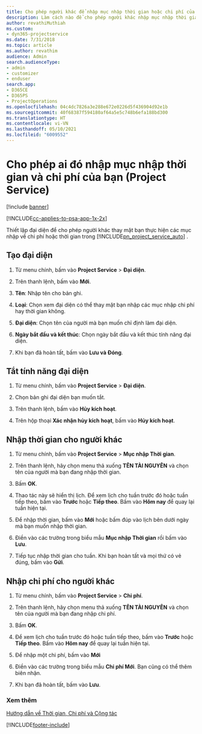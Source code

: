 ```yaml
---
title: Cho phép người khác để nhập mục nhập thời gian hoặc chi phí của bạn
description: Làm cách nào để cho phép người khác nhập mục nhập thời gian hoặc chi phí của bạn trong Project Service
author: revathiMuthiah
ms.custom:
- dyn365-projectservice
ms.date: 7/31/2018
ms.topic: article
ms.author: revathim
audience: Admin
search.audienceType:
- admin
- customizer
- enduser
search.app:
- D365CE
- D365PS
- ProjectOperations
ms.openlocfilehash: 04c4dc7826a3e288e672e0226d5f436904d92e1b
ms.sourcegitcommit: 40f68387f594180af64a5e5c748b6efa188bd300
ms.translationtype: HT
ms.contentlocale: vi-VN
ms.lasthandoff: 05/10/2021
ms.locfileid: "6009552"
---
```

# <a name="allow-someone-else-to-enter-your-time-entry-or-expense-project-service"></a>Cho phép ai đó nhập mục nhập thời gian và chi phí của bạn (Project Service)

[!include [banner](../includes/psa-now-project-operations.md)]

[!INCLUDE[cc-applies-to-psa-app-1x-2x](../includes/cc-applies-to-psa-app-1x-2x.md)]

Thiết lập đại diện để cho phép người khác thay mặt bạn thực hiện các mục nhập về chi phí hoặc thời gian trong [!INCLUDE[pn_project_service_auto](../includes/pn-project-service-auto.md)] .  
  
## <a name="create-a-delegate"></a>Tạo đại diện  
  
1.  Từ menu chính, bấm vào **Project Service** > **Đại diện**.  
  
2.  Trên thanh lệnh, bấm vào **Mới**.  
  
3. **Tên**: Nhập tên cho bản ghi.  
  
4. **Loại**: Chọn xem đại diện có thể thay mặt bạn nhập các mục nhập chi phí hay thời gian không.  
  
5. **Đại diện**: Chọn tên của người mà bạn muốn chỉ định làm đại diện.  
  
6. **Ngày bắt đầu và kết thúc**: Chọn ngày bắt đầu và kết thúc tính năng đại diện.  
  
7.  Khi bạn đã hoàn tất, bấm vào **Lưu và Đóng**.  
  
## <a name="turn-off-delegation"></a>Tắt tính năng đại diện  
  
1.  Từ menu chính, bấm vào **Project Service** > **Đại diện**.  
  
2.  Chọn bản ghi đại diện bạn muốn tắt.  
  
3.  Trên thanh lệnh, bấm vào **Hủy kích hoạt**.  
  
4.  Trên hộp thoại **Xác nhận hủy kích hoạt**, bấm vào **Hủy kích hoạt**.  
  
## <a name="enter-time-for-someone-else"></a>Nhập thời gian cho người khác  
  
1.  Từ menu chính, bấm vào **Project Service** > **Mục nhập Thời gian**.  
  
2.  Trên thanh lệnh, hãy chọn menu thả xuống **TÊN TÀI NGUYÊN** và chọn tên của người mà bạn đang nhập thời gian.  
  
3.  Bấm **OK**.  
  
4.  Thao tác này sẽ hiển thị lịch. Để xem lịch cho tuần trước đó hoặc tuần tiếp theo, bấm vào **Trước** hoặc **Tiếp theo**. Bấm vào **Hôm nay** để quay lại tuần hiện tại.  
  
5.  Để nhập thời gian, bấm vào **Mới** hoặc bấm đúp vào lịch bên dưới ngày mà bạn muốn nhập thời gian.  
  
6.  Điền vào các trường trong biểu mẫu **Mục nhập Thời gian** rồi bấm vào **Lưu**.  
  
7.  Tiếp tục nhập thời gian cho tuần. Khi bạn hoàn tất và mọi thứ có vẻ đúng, bấm vào **Gửi**.  
  
## <a name="enter-expenses-for-someone-else"></a>Nhập chi phí cho người khác  
  
1.  Từ menu chính, bấm vào **Project Service** > **Chi phí**.  
  
2.  Trên thanh lệnh, hãy chọn menu thả xuống **TÊN TÀI NGUYÊN** và chọn tên của người mà bạn đang nhập chi phí.  
  
3.  Bấm **OK**.  
  
4.  Để xem lịch cho tuần trước đó hoặc tuần tiếp theo, bấm vào **Trước** hoặc **Tiếp theo**. Bấm vào **Hôm nay** để quay lại tuần hiện tại.  
  
5.  Để nhập một chi phí, bấm vào **Mới**  
  
6.  Điền vào các trường trong biểu mẫu **Chi phí Mới**. Bạn cũng có thể thêm biên nhận.  
  
7.  Khi bạn đã hoàn tất, bấm vào **Lưu**.  
  
### <a name="see-also"></a>Xem thêm  
 [Hướng dẫn về Thời gian, Chi phí và Cộng tác](../psa/time-expense-collaboration-guide.md)


[!INCLUDE[footer-include](../includes/footer-banner.md)]